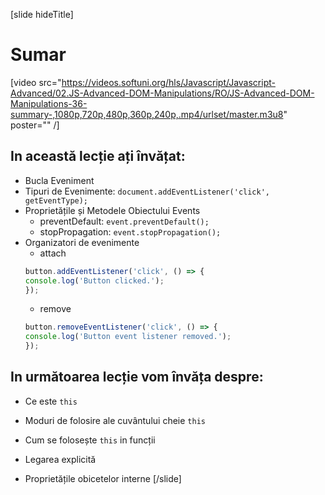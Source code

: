 [slide hideTitle]

# Sumar

[video src="https://videos.softuni.org/hls/Javascript/Javascript-Advanced/02.JS-Advanced-DOM-Manipulations/RO/JS-Advanced-DOM-Manipulations-36-summary-,1080p,720p,480p,360p,240p,.mp4/urlset/master.m3u8" poster="" /]

## In această lecție ați învățat: 

- Bucla Eveniment 
- Tipuri de Evenimente: `document.addEventListener('click', getEventType);`
- Proprietățile și Metodele Obiectului Events 
    - preventDefault: `event.preventDefault();`
    - stopPropagation: `event.stopPropagation();`
- Organizatori de evenimente
    - attach
    ```js
    button.addEventListener('click', () => {
    console.log('Button clicked.');
    });
    ```
    - remove
     ```js
    button.removeEventListener('click', () => {
    console.log('Button event listener removed.');
    });
    ```
    
## In următoarea lecție vom învăța despre:

- Ce este `this` 

- Moduri de folosire ale cuvântului cheie `this` 

- Cum se folosește `this` in funcții

- Legarea explicită 

- Proprietățile obicetelor interne
[/slide]